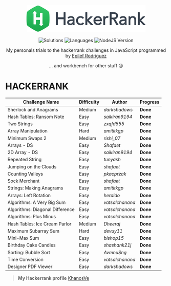 <p align="center">
  <a href="https://www.hackerrank.com/KhanosVe">
    <img alt="HackerRank" src="https://raw.githubusercontent.com/Khanos/hackerrank/master/assets/hacker-rank-logo.png">
  </a>
</p>
<p align="center">
  <img alt="Solutions" src="https://img.shields.io/badge/Solutions-bunch-brightgreen.svg?longCache=true&style=for-the-badge">
  <img alt="Languages" src="https://img.shields.io/badge/Languages-JavaScript-brightgreen.svg?longCache=true&style=for-the-badge">
  <img alt="NodeJS Version" src="https://img.shields.io/node/v/carbon.svg?style=for-the-badge">
</p>
<p align="center">
  My personals trials to the hackerrank challenges in JavaScript programmed by <a alt="HackerRank Profile" href="https://www.hackerrank.com/KhanosVe" >Epilef Rodriguez</a>
</p>
<p align="center">
  ... and workbench for other stuff 😉
</p>


# HACKERRANK

Challenge Name | Difficulty | Author | Progress
--- | --- | --- | ---
Sherlock and Anagrams | Medium | *darkshadows* | **Done**
Hash Tables: Ransom Note | Easy | *saikiran9194* | **Done**
Two Strings | Easy | *zxqfd555* | **Done**
Array Manipulation | Hard | *amititkgp* | **Done**
Minimum Swaps 2 | Medium | *rishi_07* | **Done**
Arrays - DS | Easy | *Shafaet* | **Done**
2D Array - DS | Easy | *saikiran9194* | **Done**
Repeated String | Easy | *tunyash* | **Done**
Jumping on the Clouds | Easy | *shafaet* | **Done**
Counting Valleys | Easy | *pkacprzak* | **Done**
Sock Merchant | Easy | *shafaet* | **Done**
Strings: Making Anagrams | Easy | *amititkgp* | **Done**
Arrays: Left Rotation | Easy | *heraldo* | **Done**
Algorithms: A Very Big Sum | Easy | *vatsalchanana* | **Done**
Algorithms: Diagonal Difference | Easy | *vatsalchanana* | **Done**
Algorithms: Plus Minus | Easy | *vatsalchanana* | **Done**
Hash Tables: Ice Cream Parlor | Medium | *Dheeraj* | **Done**
Maximum Subarray Sum | Hard | *devuy11* | **Done**
Mini-Max Sum | Easy | *bishop15* | **Done**
Birthday Cake Candles | Easy | *shashank21j* | **Done**
Sorting: Bubble Sort | Easy | *AvmnuSng* | **Done**
Time Conversion | Easy | *vatsalchanana* | **Done**
Designer PDF Viewer | Easy | *darkshadows* | **Done**

> **My Hackerrank profile** [KhanosVe](https://www.hackerrank.com/KhanosVe)